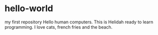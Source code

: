 # hello-world
my first repository
Hello human computers. This is Helidah ready to learn programming.
I love cats, french fries and the beach.
